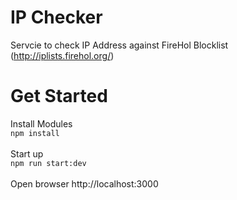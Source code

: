 # IP Checker

Servcie to check IP Address against FireHol Blocklist (http://iplists.firehol.org/)

# Get Started

Install Modules<br/>
`npm install`<br/>
<br/>
Start up<br/>
`npm run start:dev`<br/>
<br/>
Open browser http://localhost:3000<br/>